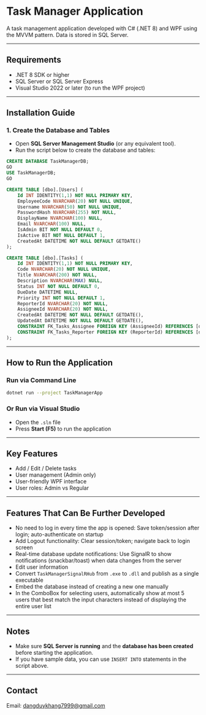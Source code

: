 # Task Manager Application

A task management application developed with C# (.NET 8) and WPF using the MVVM pattern. Data is stored in SQL Server.

---

## Requirements

- .NET 8 SDK or higher  
- SQL Server or SQL Server Express  
- Visual Studio 2022 or later (to run the WPF project)

---

## Installation Guide

### 1. Create the Database and Tables

- Open **SQL Server Management Studio** (or any equivalent tool).
- Run the script below to create the database and tables:

```sql
CREATE DATABASE TaskManagerDB;
GO
USE TaskManagerDB;
GO

CREATE TABLE [dbo].[Users] (
    Id INT IDENTITY(1,1) NOT NULL PRIMARY KEY,
    EmployeeCode NVARCHAR(20) NOT NULL UNIQUE,
    Username NVARCHAR(50) NOT NULL UNIQUE,
    PasswordHash NVARCHAR(255) NOT NULL,
    DisplayName NVARCHAR(100) NULL,
    Email NVARCHAR(100) NULL,
    IsAdmin BIT NOT NULL DEFAULT 0,
    IsActive BIT NOT NULL DEFAULT 1,
    CreatedAt DATETIME NOT NULL DEFAULT GETDATE()
);

CREATE TABLE [dbo].[Tasks] (
    Id INT IDENTITY(1,1) NOT NULL PRIMARY KEY,
    Code NVARCHAR(20) NOT NULL UNIQUE,
    Title NVARCHAR(200) NOT NULL,
    Description NVARCHAR(MAX) NULL,
    Status INT NOT NULL DEFAULT 0,
    DueDate DATETIME NULL,
    Priority INT NOT NULL DEFAULT 1,
    ReporterId NVARCHAR(20) NOT NULL,
    AssigneeId NVARCHAR(20) NOT NULL,
    CreatedAt DATETIME NOT NULL DEFAULT GETDATE(),
    UpdatedAt DATETIME NOT NULL DEFAULT GETDATE(),
    CONSTRAINT FK_Tasks_Assignee FOREIGN KEY (AssigneeId) REFERENCES [dbo].[Users] (EmployeeCode),
    CONSTRAINT FK_Tasks_Reporter FOREIGN KEY (ReporterId) REFERENCES [dbo].[Users] (EmployeeCode)
);
```

---

## How to Run the Application

### Run via Command Line

```bash
dotnet run --project TaskManagerApp
```

### Or Run via Visual Studio

- Open the `.sln` file
- Press **Start (F5)** to run the application

---

## Key Features

- Add / Edit / Delete tasks
- User management (Admin only)
- User-friendly WPF interface
- User roles: Admin vs Regular

---

## Features That Can Be Further Developed

- No need to log in every time the app is opened: Save token/session after login; auto-authenticate on startup  
- Add Logout functionality: Clear session/token; navigate back to login screen  
- Real-time database update notifications: Use SignalR to show notifications (snackbar/toast) when data changes from the server  
- Edit user information  
- Convert `TaskManagerSignalRHub` from `.exe` to `.dll` and publish as a single executable  
- Embed the database instead of creating a new one manually  
- In the ComboBox for selecting users, automatically show at most 5 users that best match the input characters instead of displaying the entire user list
 

---

## Notes

- Make sure **SQL Server is running** and the **database has been created** before starting the application.
- If you have sample data, you can use `INSERT INTO` statements in the script above.

---

## Contact

Email: dangduykhang7999@gmail.com
